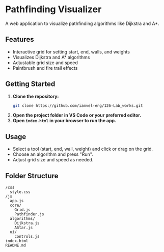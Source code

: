 # Pathfinding Visualizer

A web application to visualize pathfinding algorithms like Dijkstra and A*.

## Features

- Interactive grid for setting start, end, walls, and weights
- Visualizes Dijkstra and A* algorithms
- Adjustable grid size and speed
- Paintbrush and fire trail effects

## Getting Started

1. **Clone the repository:**
   ```bash
   git clone https://github.com/iamvel-eng/126-Lab_works.git
   ```
2. **Open the project folder in VS Code or your preferred editor.**
3. **Open `index.html` in your browser to run the app.**

## Usage

- Select a tool (start, end, wall, weight) and click or drag on the grid.
- Choose an algorithm and press "Run".
- Adjust grid size and speed as needed.

## Folder Structure

```
/css
  style.css
/js
  app.js
  core/
    Grid.js
    Pathfinder.js
  algorithms/
    Dijkstra.js
    AStar.js
  ui/
    controls.js
index.html
README.md
```


